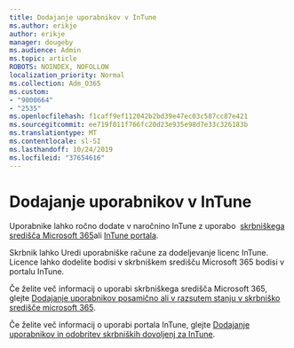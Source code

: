 ```yaml
---
title: Dodajanje uporabnikov v InTune
ms.author: erikje
author: erikje
manager: dougeby
ms.audience: Admin
ms.topic: article
ROBOTS: NOINDEX, NOFOLLOW
localization_priority: Normal
ms.collection: Adm_O365
ms.custom:
- "9000664"
- "2535"
ms.openlocfilehash: f1caff9ef112042b2bd39e47ec03c587cc87e421
ms.sourcegitcommit: ee719f011f766fc20d23e935e98d7e33c326183b
ms.translationtype: MT
ms.contentlocale: sl-SI
ms.lasthandoff: 10/24/2019
ms.locfileid: "37654616"
---
```

# <a name="add-users-to-intune"></a>Dodajanje uporabnikov v InTune

Uporabnike lahko ročno dodate v naročnino InTune z uporabo  [skrbniškega središča Microsoft 365](https://admin.microsoft.com/)ali [InTune portala](https://portal.azure.com/#blade/Microsoft_Intune_DeviceSettings/ExtensionLandingBlade/overview).

Skrbnik lahko Uredi uporabniške račune za dodeljevanje licenc InTune. Licence lahko dodelite bodisi v skrbniškem središču Microsoft 365 bodisi v portalu InTune.

Če želite več informacij o uporabi skrbniškega središča Microsoft 365, glejte [Dodajanje uporabnikov posamično ali v razsutem stanju v skrbniško središče microsoft 365](https://support.office.com/article/Add-users-individually-or-in-bulk-to-Office-365-Admin-Help-1970f7d6-03b5-442f-b385-5880b9c256ec).

Če želite več informacij o uporabi portala InTune, glejte [Dodajanje uporabnikov in odobritev skrbniških dovoljenj za InTune](https://docs.microsoft.com/en-us/intune/fundamentals/users-add).